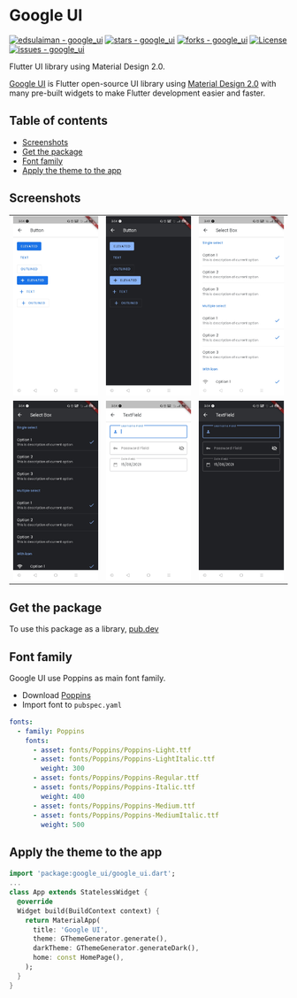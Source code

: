 # Google UI
[![edsulaiman - google_ui](https://img.shields.io/static/v1?label=edsulaiman&message=google_ui&color=blue&logo=github)](https://github.com/edsulaiman/google_ui)
[![stars - google_ui](https://img.shields.io/github/stars/edsulaiman/google_ui?style=social)](https://github.com/edsulaiman/google_ui)
[![forks - google_ui](https://img.shields.io/github/forks/edsulaiman/google_ui?style=social)](https://github.com/edsulaiman/google_ui)
[![License](https://img.shields.io/badge/License-MIT-blue)](#license)
[![issues - google_ui](https://img.shields.io/github/issues/edsulaiman/google_ui)](https://github.com/edsulaiman/google_ui/issues)

Flutter UI library using Material Design 2.0.

[Google UI](https://pub.dev/packages/google_ui) is Flutter open-source UI library using [Material Design 2.0](https://uxdesign.cc/previewing-material-design-2-0-ec0215f0588f) with many pre-built widgets to make Flutter development easier and faster.

## Table of contents
- [Screenshots](#screenshots)
- [Get the package](#get-the-package)
- [Font family](#font-family)
- [Apply the theme to the app](#apply-the-theme-to-the-app)

## Screenshots
||||
|:---:|:---:|:---:|
|![](screenshots/button.jpg)|![](screenshots/button_d.jpg)|![](screenshots/select_box.jpg)|
|![](screenshots/select_box_d.jpg)|![](screenshots/text_form.jpg)|![](screenshots/text_form_d.jpg)|

## Get the package
To use this package as a library, [pub.dev](https://pub.dev/packages/google_ui/install)

## Font family
Google UI use Poppins as main font family.
- Download [Poppins](https://fonts.google.com/share?selection.family=Poppins:ital,wght@0,300;0,400;0,500;1,300;1,400;1,500)
- Import font to `pubspec.yaml`
``` yaml
fonts:
  - family: Poppins
    fonts:
      - asset: fonts/Poppins/Poppins-Light.ttf
      - asset: fonts/Poppins/Poppins-LightItalic.ttf
        weight: 300
      - asset: fonts/Poppins/Poppins-Regular.ttf
      - asset: fonts/Poppins/Poppins-Italic.ttf
        weight: 400
      - asset: fonts/Poppins/Poppins-Medium.ttf
      - asset: fonts/Poppins/Poppins-MediumItalic.ttf
        weight: 500
```

## Apply the theme to the app
``` dart
import 'package:google_ui/google_ui.dart';
...
class App extends StatelessWidget {
  @override
  Widget build(BuildContext context) {
    return MaterialApp(
      title: 'Google UI',
      theme: GThemeGenerator.generate(),
      darkTheme: GThemeGenerator.generateDark(),
      home: const HomePage(),
    );
  }
}
```